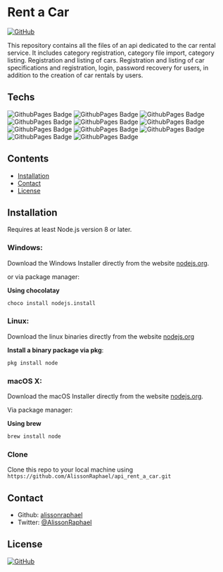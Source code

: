# Rent a Car
[![GitHub](https://img.shields.io/github/license/AlissonRaphael/api_rent_a_car)](https://github.com/AlissonRaphael/api_rent_a_car/blob/main/LICENSE)

This repository contains all the files of an api dedicated to the car rental service. It includes category registration, category file import, category listing. Registration and listing of cars. Registration and listing of car specifications and registration, login, password recovery for users, in addition to the creation of car rentals by users.

## Techs
![GithubPages Badge](https://img.shields.io/badge/-TypeScript-000?style=flat-square&logo=typescript&logoColor=white&color=3178C6)
![GithubPages Badge](https://img.shields.io/badge/-Node.js-000?style=flat-square&logo=nodedotjs&logoColor=white&color=339933)
![GithubPages Badge](https://img.shields.io/badge/-Express-000?style=flat-square&logo=express&logoColor=white&color=000000)
![GithubPages Badge](https://img.shields.io/badge/-TypeORM-000?style=flat-square&logo=typescript&logoColor=white&color=F40D12)
![GithubPages Badge](https://img.shields.io/badge/-PostgresSQL-000?style=flat-square&logo=postgresql&logoColor=white&color=4169E1)
![GithubPages Badge](https://img.shields.io/badge/-Swagger-000?style=flat-square&logo=swagger&logoColor=black&color=85EA2D)
![GithubPages Badge](https://img.shields.io/badge/-Day.JS-000?style=flat-square&logo=javascript&logoColor=black&color=F7DF1E)
![GithubPages Badge](https://img.shields.io/badge/-Handlebars.js-000?style=flat-square&logo=handlebarsdotjs&logoColor=white&color=000000)
![GithubPages Badge](https://img.shields.io/badge/-Jest-000?style=flat-square&logo=jest&logoColor=white&color=C21325)
![GithubPages Badge](https://img.shields.io/badge/-ESLint-000?style=flat-square&logo=eslint&logoColor=white&color=4B32C3)
![GithubPages Badge](https://img.shields.io/badge/-Prettier-000?style=flat-square&logo=prettier&logoColor=black&color=F7B93E)

## Contents
- [Installation](#installation)
- [Contact](#contact)
- [License](#license)

## Installation
Requires at least Node.js version 8 or later.

### Windows:

Download the Windows Installer directly from the website [nodejs.org](https://nodejs.org/en/download/).

or via package manager:

__Using chocolatay__
```sh
choco install nodejs.install
```

### Linux:

Download the linux binaries directly from the website [nodejs.org](https://nodejs.org/en/download/)

__Install a binary package via pkg__:
```sh
pkg install node
```

### macOS X:

Download the macOS Installer directly from the website [nodejs.org](https://nodejs.org/en/download/).

Via package manager:

__Using brew__
```sh
brew install node
```


### Clone

Clone this repo to your local machine using `https://github.com/AlissonRaphael/api_rent_a_car.git`

## Contact
- Github: [alissonraphael](https://gist.github.com/AlissonRaphael)
- Twitter: [@AlissonRaphaeI](@AlissonRaphaeI)

## License

[![GitHub](https://img.shields.io/github/license/AlissonRaphael/api_rent_a_car)](https://github.com/AlissonRaphael/smart_search_algorithms/blob/main/LICENSE)
